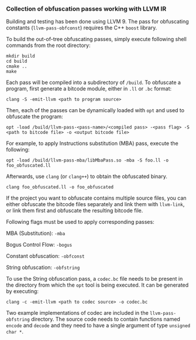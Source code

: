 ### Collection of obfuscation passes working with LLVM IR

Building and testing has been done using LLVM 9.
The pass for obfuscating constants (`llvm-pass-obfconst`) requires the C++ `boost` library. 

To build the out-of-tree obfuscating passes, simply execute following shell commands from the root directory:

```
mkdir build
cd build
cmake ..
make 
```

Each pass will be compiled into a subdirectory of `/build`.
To obfuscate a program, first generate a bitcode module, either in `.ll` or `.bc` format:

```
clang -S -emit-llvm <path to program source>
```

Then, each of the passes can be dynamically loaded with `opt` and used to obfuscate the program:

```
opt -load /build/llvm-pass-<pass-name>/<compiled pass> -<pass flag> -S <path to bitcode file> -o <output bitcode file>
```
For example, to apply Instructions substitution (MBA) pass, execute the following:

```
opt -load /build/llvm-pass-mba/libMbaPass.so -mba -S foo.ll -o foo_obfuscated.ll
```

Afterwards, use `clang` (or `clang++`) to obtain the obfuscated binary.
```
clang foo_obfuscated.ll -o foo_obfuscated
```
If the project you want to obfuscate contains multiple source files, you can either obfuscate the bitcode files separately and link them with `llvm-link`, or link them first and obfuscate the resulting bitcode file. 

Following flags must be used to apply corresponding passes:

MBA (Substitution): `-mba`   

Bogus Control Flow: `-bogus`  

Constant obfuscation: `-obfconst`  

String obfuscation: `-obfstring` 

To use the String obfuscation pass, a `codec.bc` file needs to be present in the directory from which the `opt` tool is being executed. It can be generated by executing:

```
clang -c -emit-llvm <path to codec source> -o codec.bc
```

Two example implementations of codec are included in the `llvm-pass-obfstring` directory. The source code needs to contain functions named `encode` and `decode` and they need to have a single argument of type `unsigned char *`. 

